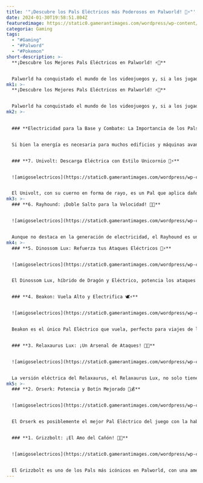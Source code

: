 ```yaml
---
title: '"¡Descubre los Pals Eléctricos más Poderosos en Palworld! 🌟⚡️"'
date: 2024-01-30T19:58:51.804Z
featuredimage: https://static0.gamerantimages.com/wordpress/wp-content/uploads/2024/01/palworld-best-electric-pals.jpg?q=50&fit=contain&w=1140&h=&dpr=1.5
categoria: Gaming
tags:
  - "#Gaming"
  - "#Palword"
  - "#Pokemon"
short-description: >-
  **¡Descubre los Mejores Pals Eléctricos en Palworld! ⚡🌟**


  Palworld ha conquistado el mundo de los videojuegos y, si a los jugadores les encantan las tormentas, ¿qué mejores Pals para disfrutar que los Eléctricos? Estas bestias cargadas
mk1: >-
  **¡Descubre los Mejores Pals Eléctricos en Palworld! ⚡🌟**


  Palworld ha conquistado el mundo de los videojuegos y, si a los jugadores les encantan las tormentas, ¿qué mejores Pals para disfrutar que los Eléctricos? Estas bestias cargadas están listas para generar electricidad y poner en funcionamiento los Generadores de Energía, proporcionando energía para toda la base.
mk2: >-
  

  ### **Electricidad para la Base y Combate: La Importancia de los Pals Eléctricos**


  Si bien la energía es necesaria para muchos edificios y máquinas avanzadas en el juego, como las líneas de ensamblaje, los mejores Pals Eléctricos en Palworld también desempeñan un papel crucial en el combate. Los Pals Eléctricos son especialmente eficaces contra los Pals de Agua, pero a su vez, son contrarrestados por los Pals de Tierra.


  ### **7. Univolt: Descarga Eléctrica con Estilo Unicornio 🦄⚡**


  ![amigoselectricos](https://static0.gamerantimages.com/wordpress/wp-content/uploads/2024/01/screenshot-2024-01-23-152248.jpg?q=50&fit=crop&w=1500&dpr=1.5 "amigoselectricos")


  El Univolt, con su cuerno en forma de rayo, es un Pal que aplica daño eléctrico a los ataques del jugador cuando está montado. Puedes encontrar Univolts cerca de la Mina Cove, al oeste del mapa, antes de llegar a la gran isla volcánica. ¡Monta un Univolt y disfruta de la electricidad en acción!
mk3: >-
  ### **6. Rayhound: ¡Doble Salto para la Velocidad! 🚀🐾**


  ![amigoselectricos](https://static0.gamerantimages.com/wordpress/wp-content/uploads/2024/01/palworld-player-kneeling-before-a-rayhound.jpg?q=50&fit=crop&w=1500&dpr=1.5 "amigoselectricos")


  Aunque no destaca en la generación de electricidad, el Rayhound es una excelente opción para desplazarse rápidamente por el mapa. Dirígete a la isla árida en el noreste para capturar a estos Pals, asegurándote de llevar Pals de Tierra para protegerte del calor abrasador.
mk4: >-
  ### **5. Dinossom Lux: Refuerza tus Ataques Eléctricos 🐉⚡**


  ![amigoselectricos](https://static0.gamerantimages.com/wordpress/wp-content/uploads/2024/01/palworld-dinossom-lux.jpg?q=50&fit=crop&w=1500&dpr=1.5 "amigoselectricos")


  El Dinossom Lux, híbrido de Dragón y Eléctrico, potencia los ataques eléctricos mientras está montado. Encuéntralos en el Abismo de Minas más lejano del noreste, preparándote con Pals de Tierra y Pals de Hielo para contrarrestar sus elementos.


  ### **4. Beakon: Vuela Alto y Electrifica 🕊️⚡**


  ![amigoselectricos](https://static0.gamerantimages.com/wordpress/wp-content/uploads/2024/01/palworld-beakon.jpg?q=50&fit=crop&w=1500&dpr=1.5 "amigoselectricos")


  Beakon es el único Pal Eléctrico que vuela, perfecto para viajes de larga distancia. Durante el vuelo, tus ataques causarán daño eléctrico adicional. Encuéntralos en la región del desierto en el noreste, cerca de la ubicación de teletransporte Deep Sand Dunes.


  ### **3. Relaxaurus Lux: ¡Un Arsenal de Ataques! 🐲💥**


  ![amigoselectricos](https://static0.gamerantimages.com/wordpress/wp-content/uploads/2024/01/palworld-relaxaurus-lux.jpg?q=50&fit=crop&w=1500&dpr=1.5 "amigoselectricos")


  La versión eléctrica del Relaxaurus, el Relaxaurus Lux, no solo tiene habilidades eléctricas impresionantes, sino también un lanzacohetes y aliento dracónico. Encuéntralos en el Reino Sellado del Dragón del Trueno y úsalos para el combate.
mk5: >-
  ### **2. Orserk: Potencia y Botín Mejorado 🌊💰**


  ![amigoselectricos](https://static0.gamerantimages.com/wordpress/wp-content/uploads/2024/01/palworld-orserk.jpg?q=50&fit=crop&w=1500&dpr=1.5 "amigoselectricos")


  El Orserk es posiblemente el mejor Pal Eléctrico del juego con la habilidad de generar electricidad al nivel 4. Además, aumenta las recompensas al derrotar a Pals de Agua. Encuéntralos en la isla noreste conocida como Santuario de Vida Silvestre No.3 o cría uno combinando un Relaxaurus y un Grizzbolt.


  ### **1. Grizzbolt: ¡El Amo del Cañón! 🚁🔫**


  ![amigoselectricos](https://static0.gamerantimages.com/wordpress/wp-content/uploads/2024/01/palworld-zoe-and-grizzbolt-1.jpg?q=50&fit=crop&w=1500&dpr=1.5 "amigoselectricos")


  El Grizzbolt es uno de los Pals más icónicos en Palworld, con una ametralladora masiva. Además de generar electricidad, son excelentes trabajadores y se pueden montar. Encuéntralos en el Santuario de Vida Silvestre No.1 durante el día y la noche, pero ten cuidado con la detección para evitar el saqueo.
---
```

